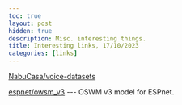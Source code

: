 ```yaml
---
toc: true
layout: post
hidden: true
description: Misc. interesting things.
title: Interesting links, 17/10/2023
categories: [links]
---
```


[NabuCasa/voice-datasets](https://github.com/NabuCasa/voice-datasets)

[espnet/owsm_v3](https://huggingface.co/espnet/owsm_v3) --- OSWM v3 model for ESPnet.


